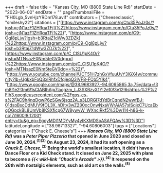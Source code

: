 +++
draft = false
title = "Kansas City, MO (8809 State Line Rd)"
startDate = "2023-06-00"
endDate = ""
pageThumbnailFile = "FH0Lgb_5vnHjzYRDm178.avif"
contributors = ["Cheeseclassic", "smileshy22"]
citations = ["[https://www.instagram.com/p/Ctu35PoJz0s/?igsh=cjN1azF1ZHRqaTFj](%22https://www.instagram.com/p/Ctu35PoJz0s/?igsh=cjN1azF1ZHRqaTFj%22)", "[https://www.instagram.com/p/C9-OgI8pLjv/?igsh=b3RtajZ1dWw3ZDZk](%22https://www.instagram.com/p/C9-OgI8pLjv/?igsh=b3RtajZ1dWw3ZDZk%22)", "[https://www.instagram.com/p/C_CISU1pK4O/?igsh=MTNsazE0Nm5teGV0dg==](%22https://www.instagram.com/p/C_CISU1pK4O/?igsh=MTNsazE0Nm5teGV0dg==%22)", "https://www.youtube.com/channel/UCT51H7zhGxVfuuUvY3lGX4w/community?lb=UgkxbFoQ3xlRhfxDfqjeqQ3IVF8-FOb5YIk4", "https://www.google.com/maps/@38.9683927,-94.6065865,3a,75y/data=!3m8!1e2!3m6!1sCIABIhAjp7lacgzm_LJ3SXBzvX1Y!2e10!3e12!6shttps:%2F%2Flh3.googleusercontent.com%2Fgps-cs-s%2FAC9h4nqDgwP6zSGw6jsqz2A_s3LDRGI7dYdBrCqndN2wwfBJ-01dspBsoDdMUV9fOL3X_hDltv3wZ230ocOnwNxaVWrAiA57xlSqixC7UcaEbgOGpckBL8UmVb8KSXficp67W8ywvW_WXnciRkf5%3Dw114-h86-k-no!7i1600!8i1200?entry=ttu&g_ep=EgoyMDI1MDYyMy4yIKXMDSoASAFQAw%3D%3D"]
latitudeLongitude = ["38.96713327", "-94.60806003"]
tags = ["Locations"]
categories = ["Chuck E. Cheese's"]
+++
***Kansas City, MO (8809 State Line Rd)* was a *Peter Piper Pizzeria* that opened in June 2023 and closed on June 30, 2024.<sup>(1)(2)</sup> On August 23, 2024, it had its soft opening as a *Chuck E. Cheese*,<sup>(3)</sup> Being the world's smallest location, it didn't have a Dance Floor or a Kid Check stand. It closed on June 22, 2025 with plans to become a *{{< wiki-link "Chuck's Arcade" >}}*.<sup>(4)</sup> It reopened on the 26th with nostalgic elements, such as old art on the walls.<sup>(5)</sup>**
